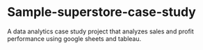 # Sample-superstore-case-study
A data analytics case study project that analyzes sales and profit performance using google sheets and tableau.
